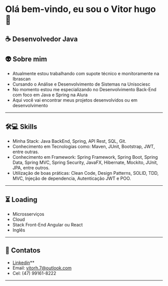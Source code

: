 # Olá bem-vindo, eu sou o Vitor hugo 👋 

##  ☕ Desenvolvedor Java 

##  👽 Sobre mim

- Atualmente estou trabalhando com supote técnico e monitoramente na Ibrascan
- Cursando o Análise e Desenvolvimento de Sistemas na Unisociesc
- No momento estou me especializando no Desenvolvimento Back-End com foco em Java e Spring na Alura
- Aqui você vai encontrar meus projetos desenvolvidos ou em desenvolvimento
---

## 🛠💻 Skills

- Minha Stack: Java BackEnd, Spring, API Rest, SQL, Git.
- Conhecimento em Tecnologias como: Maven, JUnit, Bootstrap, JWT, entre outras.
- Conhecimento em Framework: Spring Framework, Spring Boot, Spring Data, Spring MVC, Spring Security, JavaFX, Hibernate, Mockito, JUnit, JPA, entre outros.
- Utilização de boas práticas: Clean Code, Design Patterns, SOLID, TDD, MVC, Injeção de dependencia, Autenticação JWT e POO.
---

## ⏳ Loading

- Microsserviços
- Cloud
- Stack Front-End Angular ou React
- Inglês
---

## 📒 Contatos 

- [Linkedin]([https://www.oracle.com/java](https://www.linkedin.com/in/vitor-hugo-da-silva-01a018216/))**
- Email: vitorh.7@outlook.com
- Cel: (47) 99161-8222
---

